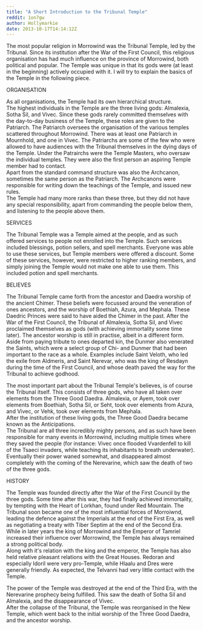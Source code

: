 ```yaml
---
title: "A Short Introduction to the Tribunal Temple"
reddit: 1on7gw
author: Hollymarkie
date: 2013-10-17T14:14:12Z
---
```


The most popular religion in Morrowind was the Tribunal Temple, led by the Tribunal. Since its institution after the War of the First Council, this religious organisation has had much influence on the province of Morrowind, both political and popular. The Temple was unique in that its gods were (at least in the beginning) actively occupied with it. I will try to explain the basics of the Temple in the following piece.

ORGANISATION

As all organisations, the Temple had its own hierarchical structure.  
The highest individuals in the Temple are the three living gods: Almalexia, Sotha Sil, and Vivec. Since these gods rarely committed themselves with the day-to-day business of the Temple, these roles are given to the Patriarch. The Patriarch oversees the organisation of the various temples scattered throughout Morrowind. There was at least one Patriarch in Mournhold, and one in Vivec. The Patriarchs are some of the few who were allowed to have audiences with the Tribunal themselves in the dying days of the Temple. Under the Patrairchs were the Temple Masters, who oversaw the individual temples. They were also the first person an aspiring Temple member had to contact.  
Apart from the standard command structure was also the Archcanon, sometimes the same person as the Patriarch. The Archcanons were responsible for writing down the teachings of the Temple, and issued new rules.  
The Temple had many more ranks than these three, but they did not have any special responsibility, apart from commanding the people below them, and listening to the people above them.

SERVICES

The Tribunal Temple was a Temple aimed at the people, and as such offered services to people not enrolled into the Temple. Such services included blessings, potion sellers, and spell merchants. Everyone was able to use these services, but Temple members were offered a discount. Some of these services, however, were restricted to higher ranking members, and simply joining the Temple would not make one able to use them. This included potion and spell merchants.

BELIEVES

The Tribunal Temple came forth from the ancestor and Daedra worship of the ancient Chimer. These beliefs were focussed around the veneration of ones ancestors, and the worship of Boethiah, Azura, and Mephala. These Daedric Princes were said to have aided the Chimer in the past. After the War of the First Council, the Tribunal of Almalexia, Sotha Sil, and Vivec proclaimed themselves as gods (with achieving immortality some time later). The ancestor worship is still in practise, albeit in a different form. Aside from paying tribute to ones departed kin, the Dunmer also venerated the Saints, which were a select group of Chi- and Dunmer that had been important to the race as a whole. Examples include Saint Veloth, who led the exile from Aldmeris, and Saint Nerevar, who was the king of Resdayn during the time of the First Council, and whose death paved the way for the Tribunal to achieve godhood.

The most important part about the Tribunal Temple's believes, is of course the Tribunal itself. This consists of three gods, who have all taken over elements from the Three Good Daedra. Almalexia, or Ayem, took over elements from Boethiah, Sotha Sil, or Seht, took over elements from Azura, and Vivec, or Vehk, took over elements from Mephala.  
After the institution of these living gods, the Three Good Daedra became known as the Anticipations.  
The Tribunal are all three incredibly mighty persons, and as such have been responsible for many events in Morrowind, including multiple times where they saved the people (for instance: Vivec once flooded Vvardenfell to kill of the Tsaeci invaders, while teaching its inhabitants to breath underwater). Eventually their power waned somewhat, and disappeared almost completely with the coming of the Nerevarine, which saw the death of two of the three gods.

HISTORY

The Temple was founded directly after the War of the First Council by the three gods. Some time after this war, they had finally achieved immortality, by tempting with the Heart of Lorkhan, found under Red Mountain. The Tribunal soon became one of the most influential forces of Morroiwnd, leading the defence against the Imperials at the end of the First Era, as well as negotiating a treaty with Tiber Septim at the end of the Second Era. While in later years the king of Morrowind and the Emperor of Tamriel increased their influence over Morrowind, the Temple has always remained a strong political body.  
Along with it's relation with the king and the emperor, the Temple has also held relative pleasant relations with the Great Houses. Redoran and especially Idoril were very pro-Temple, while Hlaalu and Dres were generally friendly. As expected, the Telvanni had very little contact with the Temple.

The power of the Temple was destroyed at the end of the Third Era, with the Nerevarine prophecy being fulfilled. This saw the death of Sotha Sil and Almalexia, and the disappearance of Vivec.  
After the collapse of the Tribunal, the Temple was reorganised in the New Temple, which went back to the initial worship of the Three Good Daedra, and the ancestor worship.

